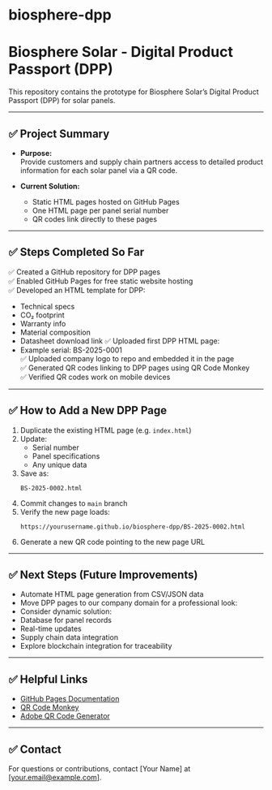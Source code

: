 # biosphere-dpp

# Biosphere Solar - Digital Product Passport (DPP)

This repository contains the prototype for Biosphere Solar’s Digital Product Passport (DPP) for solar panels.

---

## ✅ Project Summary

- **Purpose:**  
  Provide customers and supply chain partners access to detailed product information for each solar panel via a QR code.

- **Current Solution:**  
  - Static HTML pages hosted on GitHub Pages
  - One HTML page per panel serial number
  - QR codes link directly to these pages

---

## ✅ Steps Completed So Far

✅ Created a GitHub repository for DPP pages  
✅ Enabled GitHub Pages for free static website hosting  
✅ Developed an HTML template for DPP:
  - Technical specs
  - CO₂ footprint
  - Warranty info
  - Material composition
  - Datasheet download link
✅ Uploaded first DPP HTML page:
  - Example serial: BS-2025-0001  
✅ Uploaded company logo to repo and embedded it in the page  
✅ Generated QR codes linking to DPP pages using QR Code Monkey  
✅ Verified QR codes work on mobile devices

---

## ✅ How to Add a New DPP Page

1. Duplicate the existing HTML page (e.g. `index.html`)  
2. Update:
    - Serial number
    - Panel specifications
    - Any unique data
3. Save as:
    ```
    BS-2025-0002.html
    ```
4. Commit changes to `main` branch
5. Verify the new page loads:
    ```
    https://yourusername.github.io/biosphere-dpp/BS-2025-0002.html
    ```
6. Generate a new QR code pointing to the new page URL

---

## ✅ Next Steps (Future Improvements)

- Automate HTML page generation from CSV/JSON data
- Move DPP pages to our company domain for a professional look:
- Consider dynamic solution:
- Database for panel records
- Real-time updates
- Supply chain data integration
- Explore blockchain integration for traceability

---

## ✅ Helpful Links

- [GitHub Pages Documentation](https://docs.github.com/en/pages)
- [QR Code Monkey](https://www.qrcode-monkey.com)
- [Adobe QR Code Generator](https://www.adobe.com/express/feature/image/qr-code-generator)

---

## ✅ Contact

For questions or contributions, contact [Your Name] at [your.email@example.com].

